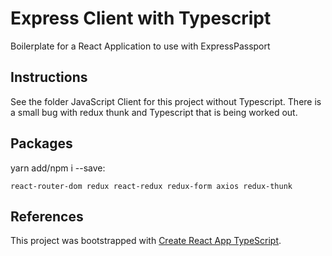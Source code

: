 # Express Client with Typescript

Boilerplate for a React Application to use with ExpressPassport

## Instructions

See the folder JavaScript Client for this project without Typescript. There is a small bug with redux thunk and Typescript that is being worked out.

## Packages

yarn add/npm i --save:

```
react-router-dom redux react-redux redux-form axios redux-thunk
```

## References

This project was bootstrapped with [Create React App TypeScript](https://github.com/wmonk/create-react-app-typescript).
